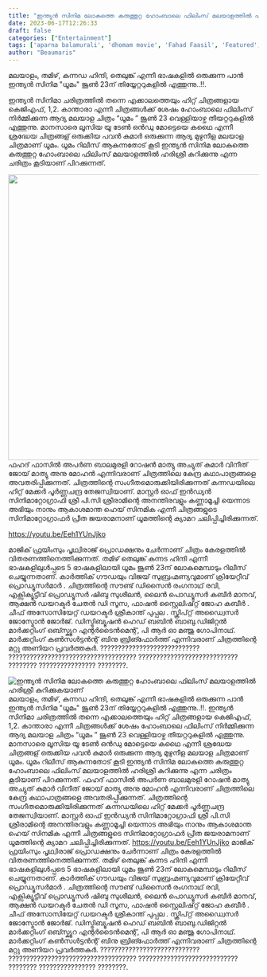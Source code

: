 ```yaml
---
title: "ഇന്ത്യൻ സിനിമ ലോകത്തെ കരുത്തുറ്റ ഹോംബാലെ ഫിലിംസ് മലയാളത്തിൽ ഹരിശ്രീ കുറിക്കുകയാണ്"
date: 2023-06-17T12:26:33
draft: false
categories: ["Entertainment"]
tags: ['aparna balamurali', 'dhomam movie', 'Fahad Faasil', 'Featured', 'hombale films']
author: "Beaumaris"
---
```


മലയാളം, തമിഴ്, കന്നഡ ഹിന്ദി, തെലുങ്ക് എന്നീ ഭാഷകളിൽ ഒരുക്കുന്ന പാൻ ഇന്ത്യൻ സിനിമ "ധൂമം" ജൂൺ 23ന് തിയ്യേറ്ററുകളിൽ എത്തുന്നു..!!.

ഇന്ത്യൻ സിനിമാ ചരിത്രത്തിൽ തന്നെ എക്കാലത്തെയും ഹിറ്റ് ചിത്രങ്ങളായ കെജിഎഫ്, 1,2. കാന്താരാ എന്നീ ചിത്രങ്ങൾക്ക് ശേഷം ഹോംബാലെ ഫിലിംസ് നിർമ്മിക്കുന്ന ആദ്യ മലയാള ചിത്രം “ധൂമം ” ജൂൺ 23 വെള്ളിയാഴ്ച തീയറ്ററുകളിൽ എത്തുന്നു. മാനസാരെ ലൂസിയ യൂ ടേൺ ഒൻഡു മോട്ടെയെ കഥൈ എന്നീ ശ്രദ്ധേയ ചിത്രങ്ങള് ഒരുക്കിയ പവൻ കുമാർ ഒരുക്കുന്ന ആദ്യ മുഴുനീള മലയാള ചിത്രമാണ് ധൂമം. ധൂമം റിലീസ് ആകുന്നതോട് കൂടി ഇന്ത്യൻ സിനിമ ലോകത്തെ കരുത്തുറ്റ ഹോംബാലെ ഫിലിംസ് മലയാളത്തിൽ ഹരിശ്രീ കുറിക്കുന്നു എന്ന ചരിത്രം കൂടിയാണ് പിറക്കുന്നത്.

<a href="https://cdn.boolokam.com/articles/2023/06/wwwweeee.jpg"><img class=" wp-image-399963 aligncenter" src="https://cdn.boolokam.com/articles/2023/06/wwwweeee.jpg" alt="" width="957" height="574" /></a>ഫഹദ് ഫാസിൽ അപർണ ബാലമുരളി റോഷൻ മാത്യു അച്യുത് കുമാർ വിനീത് ജോയ് മാത്യു അനു മോഹൻ എന്നിവരാണ് ചിത്രത്തിലെ കേന്ദ്ര കഥാപാത്രങ്ങളെ അവതരിപ്പിക്കുന്നത്. ചിത്രത്തിന്റെ സംഗീതമൊരുക്കിയിരിക്കുന്നത് കന്നഡയിലെ ഹിറ്റ് മേക്കർ പൂർണ്ണചന്ദ്ര തേജസ്വിയാണ്. മാസ്റ്റർ ഓഫ് ഇൻഡ്യൻ സിനിമാറ്റോഗ്രാഫി ശ്രീ പി.സി ശ്രീരാമിന്റെ അനന്തിരവളും കണ്ണാമൂച്ചി യെന്നാട അഭിയും നാനും ആകാശമാന്ത ഹെയ് സിനമിക എന്നീ ചിത്രങ്ങളുടെ സിനിമാറ്റോഗ്രാഫർ പ്രീത ജയരാമനാണ് ധൂമത്തിന്റെ ക്യാമറ ചലിപ്പിച്ചിരിക്കുന്നത്.

https://youtu.be/Eeh1YUnJjko

മാജിക് ഫ്രയിംസും പൃഥ്വിരാജ് പ്രൊഡക്ഷനും ചേർന്നാണ് ചിത്രം കേരളത്തിൽ വിതരണത്തിനെത്തിക്കുന്നത്. തമിഴ് തെലുങ്ക് കന്നട ഹിന്ദി എന്നീ ഭാഷകളിലുൾപ്പടെ 5 ഭാഷകളിലായി ധൂമം ജൂൺ 23ന് ലോകമെമ്പാടും റിലീസ് ചെയ്യുന്നതാണ്. കാർത്തിക് ​ഗൗഡയും വിജയ് സുബ്രഹ്മണ്യവുമാണ് ക്രിയേറ്റീവ് പ്രൊഡ്യൂസർമാർ . ചിത്രത്തിന്റെ സൗണ്ട് ഡിസൈൻ രംഗനാഥ് രവി, എക്സിക്യൂട്ടീവ് പ്രൊഡ്യൂസർ ഷിബു സുശീലൻ, ലൈൻ പൊഡ്യൂസർ കബീർ മാനവ്, ആക്ഷൻ ഡയറക്ടർ ചേതൻ ഡി സൂസ, ഫാഷൻ സ്റ്റൈലിഷ്റ്റ് ജോഹ കബീർ . ചീഫ് അസോസിയേറ്റ് ഡയറക്ടർ ശ്രീകാന്ത് പുപ്പല . സ്ക്രിപ്റ്റ് അഡ്വൈസർ ജോസ്മോൻ ജോർജ്. ഡിസ്ട്രിബ്യൂഷൻ ഹെഡ് ബബിൻ ബാബു.ഡിജിറ്റൽ മാർക്കറ്റിംഗ് ഒബ്സ്ക്യൂറ എന്റർടൈൻമെന്റ്, പി ആർ ഓ മഞ്ജു ഗോപിനാഥ്. മാർക്കറ്റിംഗ് കൺസൾട്ടൻന്റ് ബിനു ബ്രിങ്ഫോർത്ത് എന്നിവരാണ് ചിത്രത്തിന്റെ മറ്റു അണിയറ പ്രവർത്തകർ.
???????????????????????????? ???????????????????????????????????? ???????????????????????????? ???????? ???????????????? ????????.


![ഇന്ത്യൻ സിനിമ ലോകത്തെ കരുത്തുറ്റ ഹോംബാലെ ഫിലിംസ് മലയാളത്തിൽ ഹരിശ്രീ കുറിക്കുകയാണ്](https://cdn.boolokam.com/articles/2023/06/wwwweeee.jpg)മലയാളം, തമിഴ്, കന്നഡ ഹിന്ദി, തെലുങ്ക് എന്നീ ഭാഷകളിൽ ഒരുക്കുന്ന പാൻ ഇന്ത്യൻ സിനിമ "ധൂമം" ജൂൺ 23ന് തിയ്യേറ്ററുകളിൽ എത്തുന്നു..!!. ഇന്ത്യൻ സിനിമാ ചരിത്രത്തിൽ തന്നെ എക്കാലത്തെയും ഹിറ്റ് ചിത്രങ്ങളായ കെജിഎഫ്, 1,2. കാന്താരാ എന്നീ ചിത്രങ്ങൾക്ക് ശേഷം ഹോംബാലെ ഫിലിംസ് നിർമ്മിക്കുന്ന ആദ്യ മലയാള ചിത്രം “ധൂമം ” ജൂൺ 23 വെള്ളിയാഴ്ച തീയറ്ററുകളിൽ എത്തുന്നു. മാനസാരെ ലൂസിയ യൂ ടേൺ ഒൻഡു മോട്ടെയെ കഥൈ എന്നീ ശ്രദ്ധേയ ചിത്രങ്ങള് ഒരുക്കിയ പവൻ കുമാർ ഒരുക്കുന്ന ആദ്യ മുഴുനീള മലയാള ചിത്രമാണ് ധൂമം. ധൂമം റിലീസ് ആകുന്നതോട് കൂടി ഇന്ത്യൻ സിനിമ ലോകത്തെ കരുത്തുറ്റ ഹോംബാലെ ഫിലിംസ് മലയാളത്തിൽ ഹരിശ്രീ കുറിക്കുന്നു എന്ന ചരിത്രം കൂടിയാണ് പിറക്കുന്നത്. [](https://cdn.boolokam.com/articles/2023/06/wwwweeee.jpg)ഫഹദ് ഫാസിൽ അപർണ ബാലമുരളി റോഷൻ മാത്യു അച്യുത് കുമാർ വിനീത് ജോയ് മാത്യു അനു മോഹൻ എന്നിവരാണ് ചിത്രത്തിലെ കേന്ദ്ര കഥാപാത്രങ്ങളെ അവതരിപ്പിക്കുന്നത്. ചിത്രത്തിന്റെ സംഗീതമൊരുക്കിയിരിക്കുന്നത് കന്നഡയിലെ ഹിറ്റ് മേക്കർ പൂർണ്ണചന്ദ്ര തേജസ്വിയാണ്. മാസ്റ്റർ ഓഫ് ഇൻഡ്യൻ സിനിമാറ്റോഗ്രാഫി ശ്രീ പി.സി ശ്രീരാമിന്റെ അനന്തിരവളും കണ്ണാമൂച്ചി യെന്നാട അഭിയും നാനും ആകാശമാന്ത ഹെയ് സിനമിക എന്നീ ചിത്രങ്ങളുടെ സിനിമാറ്റോഗ്രാഫർ പ്രീത ജയരാമനാണ് ധൂമത്തിന്റെ ക്യാമറ ചലിപ്പിച്ചിരിക്കുന്നത്. https://youtu.be/Eeh1YUnJjko മാജിക് ഫ്രയിംസും പൃഥ്വിരാജ് പ്രൊഡക്ഷനും ചേർന്നാണ് ചിത്രം കേരളത്തിൽ വിതരണത്തിനെത്തിക്കുന്നത്. തമിഴ് തെലുങ്ക് കന്നട ഹിന്ദി എന്നീ ഭാഷകളിലുൾപ്പടെ 5 ഭാഷകളിലായി ധൂമം ജൂൺ 23ന് ലോകമെമ്പാടും റിലീസ് ചെയ്യുന്നതാണ്. കാർത്തിക് ​ഗൗഡയും വിജയ് സുബ്രഹ്മണ്യവുമാണ് ക്രിയേറ്റീവ് പ്രൊഡ്യൂസർമാർ . ചിത്രത്തിന്റെ സൗണ്ട് ഡിസൈൻ രംഗനാഥ് രവി, എക്സിക്യൂട്ടീവ് പ്രൊഡ്യൂസർ ഷിബു സുശീലൻ, ലൈൻ പൊഡ്യൂസർ കബീർ മാനവ്, ആക്ഷൻ ഡയറക്ടർ ചേതൻ ഡി സൂസ, ഫാഷൻ സ്റ്റൈലിഷ്റ്റ് ജോഹ കബീർ . ചീഫ് അസോസിയേറ്റ് ഡയറക്ടർ ശ്രീകാന്ത് പുപ്പല . സ്ക്രിപ്റ്റ് അഡ്വൈസർ ജോസ്മോൻ ജോർജ്. ഡിസ്ട്രിബ്യൂഷൻ ഹെഡ് ബബിൻ ബാബു.ഡിജിറ്റൽ മാർക്കറ്റിംഗ് ഒബ്സ്ക്യൂറ എന്റർടൈൻമെന്റ്, പി ആർ ഓ മഞ്ജു ഗോപിനാഥ്. മാർക്കറ്റിംഗ് കൺസൾട്ടൻന്റ് ബിനു ബ്രിങ്ഫോർത്ത് എന്നിവരാണ് ചിത്രത്തിന്റെ മറ്റു അണിയറ പ്രവർത്തകർ. ???????????????????????????? ???????????????????????????????????? ???????????????????????????? ???????? ???????????????? ????????.
